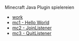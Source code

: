 Minecraft Java Plugin spielereien

* [work](https://github.com/dr-woitschek/minecraft/tree/main/JavaEdition/Plugins/work/)
* [mc1 - Hello World](https://github.com/dr-woitschek/minecraft/tree/main/JavaEdition/Plugins/mc1/)
* [mc2 - JoinListener](https://github.com/dr-woitschek/minecraft/tree/main/JavaEdition/Plugins/mc2/)
* [mc3 - QuitListener](https://github.com/dr-woitschek/minecraft/tree/main/JavaEdition/Plugins/mc3/)
